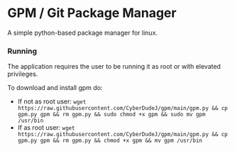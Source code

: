 # GPM / Git Package Manager
A simple python-based package manager for linux.

### Running
The application requires the user to be running it as root or with elevated privileges.

To download and install gpm do:
* If not as root user: ```wget https://raw.githubusercontent.com/CyberDudeJ/gpm/main/gpm.py && cp gpm.py gpm && rm gpm.py && sudo chmod +x gpm && sudo mv gpm /usr/bin```
* If as root user: ```wget https://raw.githubusercontent.com/CyberDudeJ/gpm/main/gpm.py && cp gpm.py gpm && rm gpm.py && chmod +x gpm && mv gpm /usr/bin```
